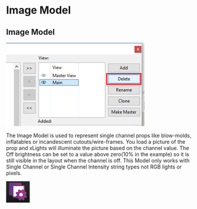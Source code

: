 # Image Model

## Image Model

![Image Model](../../../.gitbook/assets/image%20%28559%29.png)

The Image Model is used to represent single channel props like blow-molds, inflatables or incandescent cutouts/wire-frames. You load a picture of the prop and xLights will illuminate the picture based on the channel value. The Off brightness can be set to a value above zero\(10% in the example\) so it is still visible in the layout when the channel is off. This Model only works with Single Channel or Single Channel Intensity string types not RGB lights or pixels.

![Image Model Settings](../../../.gitbook/assets/image%20%2836%29.png)

